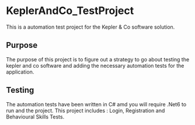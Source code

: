 # KeplerAndCo_TestProject

 This is a automation test project for the Kepler & Co software solution.

## Purpose

The purpose of this project is to figure out a strategy to go about testing the kepler and co software and adding the necessary automation tests for the application.

## Testing

The automation tests have been written in C# amd you will require .Net6 to run and the project.
This project includes : Login, Registration and Behavioural Skills Tests.
